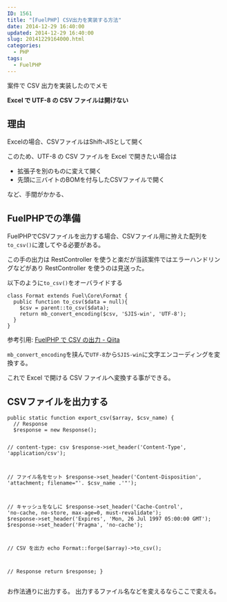 ```yaml
---
ID: 1561
title: "[FuelPHP] CSV出力を実装する方法"
date: 2014-12-29 16:40:00
updated: 2014-12-29 16:40:00
slug: 20141229164000.html
categories:
  - PHP
tags:
  - FuelPHP
---
```


案件で CSV 出力を実装したのでメモ

<!--more-->

<strong>Excel で UTF-8 の CSV ファイルは開けない</strong>

<h2>理由</h2>
Excelの場合、CSVファイルはShift-JISとして開く

このため、UTF-8 の CSV ファイルを Excel で開きたい場合は

<ul>
<li>拡張子を別のものに変えて開く</li>
<li>先頭に三バイトのBOMを付与したCSVファイルで開く</li>
</ul>
など、手間がかかる、

<h2>FuelPHPでの準備</h2>
FuelPHPでCSVファイルを出力する場合、CSVファイル用に拵えた配列を<code>to_csv()</code>に渡してやる必要がある。

この手の出力は RestController を使うと楽だが当該案件ではエラーハンドリングなどがあり RestController を使うのは見送った。

以下のように<code>to_csv()</code>をオーバライドする

<pre class="php"><code>class Format extends Fuel\Core\Format {
  public function to_csv($data = null){
    $csv = parent::to_csv($data);
    return mb_convert_encoding($csv, 'SJIS-win', 'UTF-8');
  }
}</code></pre>

参考引用: <a href="http://qiita.com/takyam/items/8605eb2ab4c442b939e8" target="_blank">FuelPHP で CSV の出力 - Qiita</a>

<code>mb_convert_encoding</code>を挟んで<code>UTF-8</code>から<code>SJIS-win</code>に文字エンコーディングを変換する。

これで Excel で開ける CSV ファイルへ変換する事ができる。

<h2>CSVファイルを出力する</h2>
<pre class="php"><code>public static function export_csv($array, $csv_name) {
  // Response
  $response = new Response();

// content-type: csv
\$response->set_header('Content-Type', 'application/csv');

// ファイル名をセット
$response->set_header('Content-Disposition', 'attachment; filename="'. $csv_name .'"');

// キャッシュをなしに
$response->set_header('Cache-Control', 'no-cache, no-store, max-age=0, must-revalidate');
  $response->set_header('Expires', 'Mon, 26 Jul 1997 05:00:00 GMT');
\$response->set_header('Pragma', 'no-cache');

// CSV を出力
echo Format::forge(\$array)->to_csv();

// Response
return \$response;
}
</code></pre>
お作法通りに出力する。
出力するファイル名などを変えるならここで変える。
